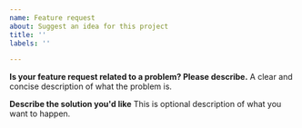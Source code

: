 ```yaml
---
name: Feature request
about: Suggest an idea for this project
title: ''
labels: ''

---
```


**Is your feature request related to a problem? Please describe.**
A clear and concise description of what the problem is.

**Describe the solution you'd like**
This is optional description of what you want to happen.
